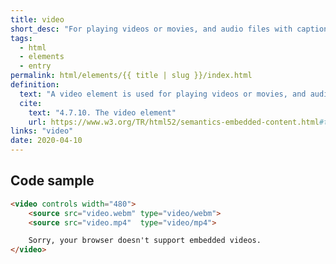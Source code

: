 ```yaml
---
title: video
short_desc: "For playing videos or movies, and audio files with captions."
tags:
  - html
  - elements
  - entry
permalink: html/elements/{{ title | slug }}/index.html
definition:
  text: "A video element is used for playing videos or movies, and audio files with captions."
  cite:
    text: "4.7.10. The video element"
    url: https://www.w3.org/TR/html52/semantics-embedded-content.html#the-video-element
links: "video"
date: 2020-04-10
---
```

<h2 class="h3"><span>Code sample</span></h2>

```html
<video controls width="480">
    <source src="video.webm" type="video/webm">
    <source src="video.mp4"  type="video/mp4">

    Sorry, your browser doesn't support embedded videos.
</video>
```
